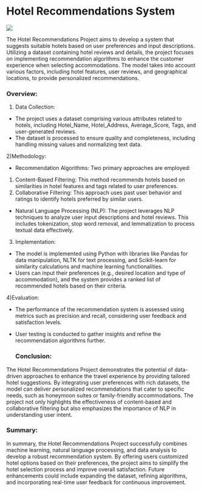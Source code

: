 # Hotel Recommendations System
![](https://www.datascienceportfol.io/static/profile_pics/pr16_F4AA3182C9C89C05A4CF.jpg)

The Hotel Recommendations Project aims to develop a system that suggests suitable hotels based on user preferences and input descriptions. Utilizing a dataset containing hotel reviews and details, the project focuses on implementing recommendation algorithms to enhance the customer experience when selecting accommodations. The model takes into account various factors, including hotel features, user reviews, and geographical locations, to provide personalized recommendations.

### Overview: 
1) Data Collection:
- The project uses a dataset comprising various attributes related to hotels, including Hotel_Name, Hotel_Address, Average_Score, Tags, and user-generated reviews.
- The dataset is processed to ensure quality and completeness, including handling missing values and normalizing text data.

2)Methodology:
- Recommendation Algorithms: Two primary approaches are employed:
1. Content-Based Filtering: This method recommends hotels based on similarities in hotel features and tags related to user preferences.
2. Collaborative Filtering: This approach uses past user behavior and ratings to identify hotels preferred by similar users.
  
- Natural Language Processing (NLP): The project leverages NLP techniques to analyze user input descriptions and hotel reviews. This includes tokenization, stop word removal, and lemmatization to process textual data effectively.

3) Implementation:
- The model is implemented using Python with libraries like Pandas for data manipulation, NLTK for text processing, and Scikit-learn for similarity calculations and machine learning functionalities.
- Users can input their preferences (e.g., desired location and type of accommodation), and the system provides a ranked list of recommended hotels based on their criteria.

4)Evaluation:
- The performance of the recommendation system is assessed using metrics such as precision and recall, considering user feedback and satisfaction levels.
- User testing is conducted to gather insights and refine the recommendation algorithms further.

  ### Conclusion:
The Hotel Recommendations Project demonstrates the potential of data-driven approaches to enhance the travel experience by providing tailored hotel suggestions. By integrating user preferences with rich datasets, the model can deliver personalized recommendations that cater to specific needs, such as honeymoon suites or family-friendly accommodations. The project not only highlights the effectiveness of content-based and collaborative filtering but also emphasizes the importance of NLP in understanding user intent.

### Summary: 
In summary, the Hotel Recommendations Project successfully combines machine learning, natural language processing, and data analysis to develop a robust recommendation system. By offering users customized hotel options based on their preferences, the project aims to simplify the hotel selection process and improve overall satisfaction. Future enhancements could include expanding the dataset, refining algorithms, and incorporating real-time user feedback for continuous improvement.
  
